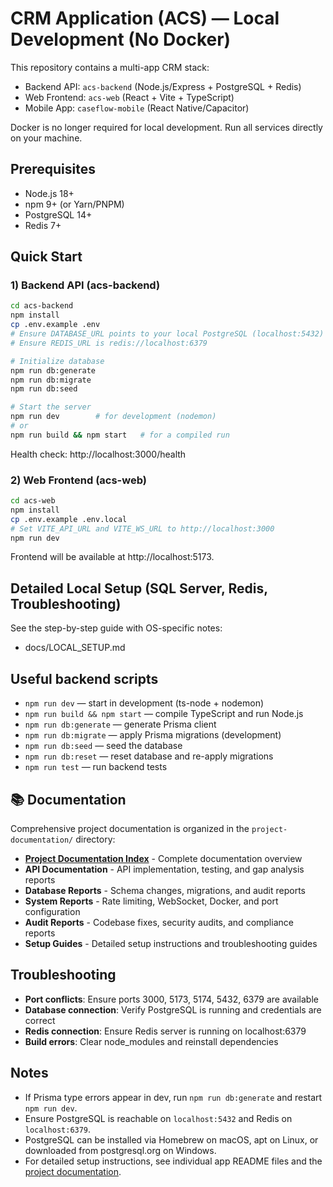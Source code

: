 # CRM Application (ACS) — Local Development (No Docker)

This repository contains a multi-app CRM stack:

- Backend API: `acs-backend` (Node.js/Express + PostgreSQL + Redis)
- Web Frontend: `acs-web` (React + Vite + TypeScript)
- Mobile App: `caseflow-mobile` (React Native/Capacitor)

Docker is no longer required for local development. Run all services directly on your machine.

## Prerequisites

- Node.js 18+
- npm 9+ (or Yarn/PNPM)
- PostgreSQL 14+
- Redis 7+

## Quick Start

### 1) Backend API (acs-backend)

```bash
cd acs-backend
npm install
cp .env.example .env
# Ensure DATABASE_URL points to your local PostgreSQL (localhost:5432)
# Ensure REDIS_URL is redis://localhost:6379

# Initialize database
npm run db:generate
npm run db:migrate
npm run db:seed

# Start the server
npm run dev        # for development (nodemon)
# or
npm run build && npm start   # for a compiled run
```

Health check: http://localhost:3000/health

### 2) Web Frontend (acs-web)

```bash
cd acs-web
npm install
cp .env.example .env.local
# Set VITE_API_URL and VITE_WS_URL to http://localhost:3000
npm run dev
```

Frontend will be available at http://localhost:5173.

## Detailed Local Setup (SQL Server, Redis, Troubleshooting)

See the step-by-step guide with OS-specific notes:

- docs/LOCAL_SETUP.md

## Useful backend scripts

- `npm run dev` — start in development (ts-node + nodemon)
- `npm run build && npm start` — compile TypeScript and run Node.js
- `npm run db:generate` — generate Prisma client
- `npm run db:migrate` — apply Prisma migrations (development)
- `npm run db:seed` — seed the database
- `npm run db:reset` — reset database and re-apply migrations
- `npm run test` — run backend tests

## 📚 Documentation

Comprehensive project documentation is organized in the `project-documentation/` directory:

- **[Project Documentation Index](project-documentation/README.md)** - Complete documentation overview
- **API Documentation** - API implementation, testing, and gap analysis reports
- **Database Reports** - Schema changes, migrations, and audit reports
- **System Reports** - Rate limiting, WebSocket, Docker, and port configuration
- **Audit Reports** - Codebase fixes, security audits, and compliance reports
- **Setup Guides** - Detailed setup instructions and troubleshooting guides

## Troubleshooting

- **Port conflicts**: Ensure ports 3000, 5173, 5174, 5432, 6379 are available
- **Database connection**: Verify PostgreSQL is running and credentials are correct
- **Redis connection**: Ensure Redis server is running on localhost:6379
- **Build errors**: Clear node_modules and reinstall dependencies

## Notes

- If Prisma type errors appear in dev, run `npm run db:generate` and restart `npm run dev`.
- Ensure PostgreSQL is reachable on `localhost:5432` and Redis on `localhost:6379`.
- PostgreSQL can be installed via Homebrew on macOS, apt on Linux, or downloaded from postgresql.org on Windows.
- For detailed setup instructions, see individual app README files and the [project documentation](project-documentation/README.md).

